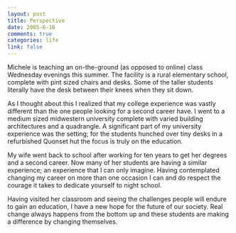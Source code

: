 ```yaml
--- 
layout: post
title: Perspective
date: 2005-6-16
comments: true
categories: life
link: false
---
```

Michele is teaching an on-the-ground (as opposed to online) class Wednesday evenings this summer. The facility is a rural elementary school, complete with pint sized chairs and desks. Some of the taller students literally have the desk between their knees when they sit down.

As I thought about this I realized that my college experience was vastly different than the one people looking for a second career have. I went to a medium sized midwestern university complete with varied building architectures and a quadrangle. A significant part of my university experience was the setting; for the students hunched over tiny desks in a refurbished Quonset hut the focus is truly on the education.

My wife went back to school after working for ten years to get her degrees and a second career. Now many of her students are having a similar experience; an experience that I can only imagine. Having contemplated changing my career on more than one occasion I can and do respect the courage it takes to dedicate yourself to night school.

Having visited her classroom and seeing the challenges people will endure to gain an education, I have a new hope for the future of our society. Real change always happens from the bottom up and these students are making a difference by changing themselves.
